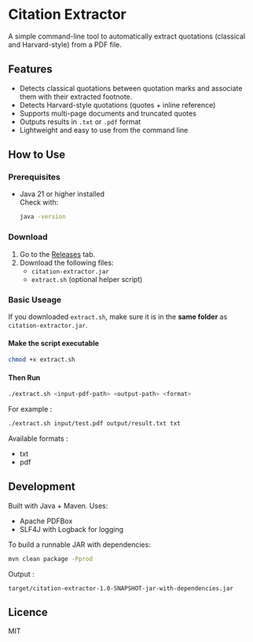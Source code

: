 # Citation Extractor 

A simple command-line tool to automatically extract quotations (classical and Harvard-style) from a PDF file.

## Features

- Detects classical quotations between quotation marks and associate them with their extracted footnote.
- Detects Harvard-style quotations (quotes + inline reference)
- Supports multi-page documents and truncated quotes
- Outputs results in `.txt` or `.pdf` format
- Lightweight and easy to use from the command line

## How to Use

### Prerequisites

- Java 21 or higher installed  
  Check with:

  ```bash
  java -version
  ````
### Download

1. Go to the [Releases](https://github.com/CamilleNerriere/citation-extractor/releases) tab.
2. Download the following files:
   - `citation-extractor.jar`
   - `extract.sh` (optional helper script)

### Basic Useage

If you downloaded `extract.sh`, make sure it is in the **same folder** as `citation-extractor.jar`.

#### Make the script executable

  ```bash
  chmod +x extract.sh
  ```

#### Then Run

  ```bash
  ./extract.sh <input-pdf-path> <output-path> <format>
  ```
For example : 

  ```bash
  ./extract.sh input/test.pdf output/result.txt txt
  ```

Available formats : 

- txt
- pdf

## Development 

Built with Java + Maven. Uses:

- Apache PDFBox
- SLF4J with Logback for logging

To build a runnable JAR with dependencies: 

```bash
mvn clean package -Pprod
```

Output : 

 ```
target/citation-extractor-1.0-SNAPSHOT-jar-with-dependencies.jar
```

## Licence 

MIT

